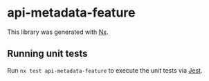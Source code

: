 # api-metadata-feature

This library was generated with [Nx](https://nx.dev).

## Running unit tests

Run `nx test api-metadata-feature` to execute the unit tests via [Jest](https://jestjs.io).
